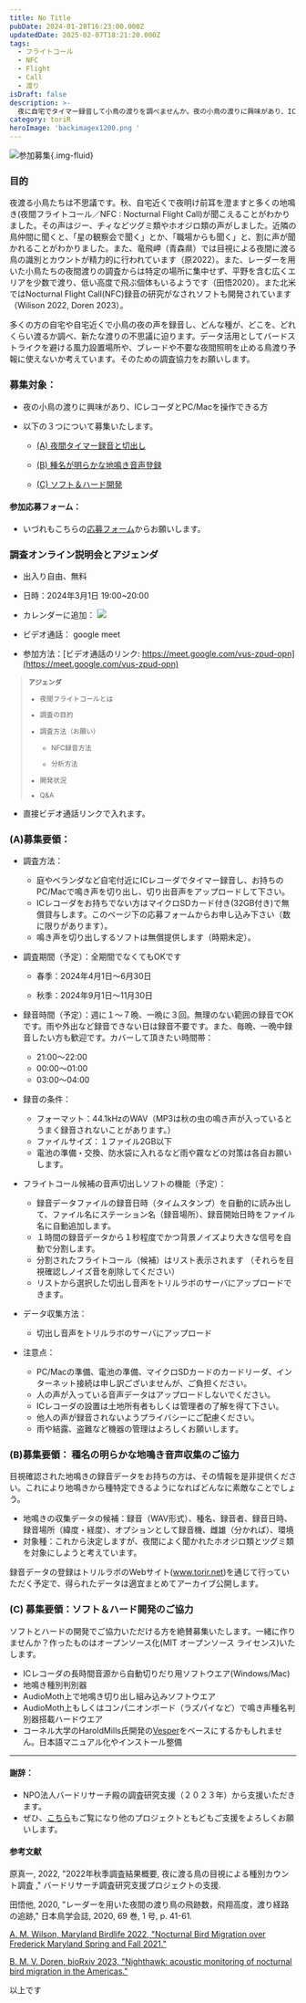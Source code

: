 ```yaml
---
title: No Title
pubDate: 2024-01-28T16:23:00.000Z
updatedDate: 2025-02-07T18:21:20.000Z
tags:
  - フライトコール
  - NFC
  - Flight
  - Call
  - 渡り
isDraft: false
description: >-
  夜に自宅でタイマー録音して小鳥の渡りを調べませんか。夜の小鳥の渡りに興味があり、ICレコーダとPC/Macを操作できる方が対象です。春と秋にそれぞれ３ヶ月夜のタイマー録音していただき、そこからフライトコールを探します。また種名が明らかな地鳴きの音声も共有して下さい。オンライン説明会もあります。
category: toriR
heroImage: 'backimagex1200.png '
---
```


![参加募集](https://object-storage.tyo2.conoha.io/v1/nc_.../blog-astro-assets/backimagex1200.png ){.img-fluid}

### 目的

夜渡る小鳥たちは不思議です。秋、自宅近くで夜明け前耳を澄ますと多くの地鳴き(夜間フライトコール／NFC : Nocturnal Flight Call)が聞こえることがわかりました。その声はジー、チィなどツグミ類やホオジロ類の声がしました。近隣の鳥仲間に聞くと、「星の観察会で聞く」とか、「職場からも聞く」と、割に声が聞かれることがわかりました。また、竜飛岬（青森県）では目視による夜間に渡る鳥の識別とカウントが精力的に行われています（原2022）。また、レーダーを用いた小鳥たちの夜間渡りの調査からは特定の場所に集中せず、平野を含む広くエリアを少数で渡り、低い高度で飛ぶ個体もいるようです（田悟2020）。また北米ではNocturnal Flight Call(NFC)録音の研究がなされソフトも開発されています（Wilison 2022, Doren 2023）。

多くの方の自宅や自宅近くで小鳥の夜の声を録音し、どんな種が、どこを、どれくらい渡るか調べ、新たな渡りの不思議に迫ります。データ活用としてバードストライクを避ける風力設置場所や、ブレードや不要な夜間照明を止める鳥渡り予報に使えないか考えています。そのための調査協力をお願いします。

### 募集対象：

- 夜の小鳥の渡りに興味があり、ICレコーダとPC/Macを操作できる方
- 以下の３つについて募集いたします。

  - [(A) 夜間タイマー録音と切出し](#jump_A)

  - [(B) 種名が明らかな地鳴き音声登録](#jump_B)

  - [(C) ソフト＆ハード開発](#jump_C)

#### 参加応募フォーム：

- いづれもこちらの[応募フォーム](https://docs.google.com/forms/d/e/1FAIpQLScLnC3A0vObrVlCzsCUo3UDQYVwGjIIoYGpSeMhVdo34tWSrw/viewform)からお願いします。



### 調査オンライン説明会とアジェンダ

- 出入り自由、無料
- 日時：2024年3月1日 19:00~20:00

- カレンダーに追加：
<a target="_blank" href="https://calendar.google.com/calendar/event?action=TEMPLATE&amp;tmeid=M2plZ2Z0YWJuamozY3V2MnVkYWhqdWY5dm4gdG9yaXIubGFiQG0&amp;tmsrc=torir.lab%40gmail.com"><img border="0" src="https://www.google.com/calendar/images/ext/gc_button1_ja.gif"></a>

- ビデオ通話： google meet


- 参加方法：[ビデオ通話のリンク: https://meet.google.com/vus-zpud-opn](https://meet.google.com/vus-zpud-opn)

 <small>

  > **アジェンダ**
  >
  > - 夜間フライトコールとは
  >- 調査の目的
  > - 調査方法（お願い）
  >
  >   - NFC録音方法
  >
  >   - 分析方法
  >  - 開発状況
  > - Q&A

</small>  

- 直接ビデオ通話リンクで入れます。



### (A)募集要領：

- 調査方法：

  - 庭やベランダなど自宅付近にICレコーダでタイマー録音し、お持ちのPC/Macで鳴き声を切り出し、切り出音声をアップロードして下さい。
  - ICレコーダをお持ちでない方はマイクロSDカード付き(32GB付き)で無償貸与します。このページ下の応募フォームからお申し込み下さい（数に限りがあります）。
  - 鳴き声を切り出しするソフトは無償提供します（時期未定）。
- 調査期間（予定）：全期間でなくてもOKです

  - 春季：2024年4月1日～6月30日

  - 秋季：2024年9月1日～11月30日
- 録音時間（予定）：週に１～７晩、一晩に３回。無理のない範囲の録音でOKです。雨や外出など録音できない日は録音不要です。また、毎晩、一晩中録音したい方も歓迎です。カバーして頂きたい時間帯：
  - 21:00〜22:00
  - 00:00〜01:00
  - 03:00〜04:00
- 録音の条件：
  - フォーマット：44.1kHzのWAV（MP3は秋の虫の鳴き声が入っているとうまく録音されないことがあります。）
  - ファイルサイズ：１ファイル2GB以下
  - 電池の準備・交換、防水袋に入れるなど雨や霧などの対策は各自お願いします。
- フライトコール候補の音声切出しソフトの機能（予定）：
  - 録音データファイルの録音日時（タイムスタンプ）を自動的に読み出して、ファイル名にステーション名（録音場所）、録音開始日時をファイル名に自動追加します。
  - １時間の録音データから１秒程度でかつ背景ノイズより大きな信号を自動で分割します。
  - 分割されたフライトコール（候補）はリスト表示されます
    （それらを目視確認しノイズ音を削除してください）
  - リストから選択した切出し音声をトリルラボのサーバにアップロードできます。
- データ収集方法：
  - 切出し音声をトリルラボのサーバにアップロード

- 注意点：
  - PC/Macの準備、電池の準備、マイクロSDカードのカードリーダ、インターネット接続は申し訳ございませんが、ご負担ください。
  - 人の声が入っている音声データはアップロードしないでください。
  - ICレコーダの設置は土地所有者もしくは管理者の了解を得て下さい。
  - 他人の声が録音されないようプライバシーにご配慮ください。
  - 雨や結露、盗難など機器の管理はよろしくお願いします。



<a name="jump_B"></a>

### (B)募集要領： 種名の明らかな地鳴き音声収集のご協力

目視確認された地鳴きの録音データをお持ちの方は、その情報を是非提供ください。これにより地鳴きから種特定できるようになればどんなに素敵なことでしょう。

- 地鳴きの収集データの候補：録音（WAV形式）、種名、録音者、録音日時、録音場所（緯度・経度）、オプションとして録音機、雌雄（分かれば）、環境
- 対象種：これから決定しますが、夜間によく聞かれたホオジロ類とツグミ類を対象にしようと考えています。

録音データの登録はトリルラボのWebサイト(www.torir.net)を通じて行っていただく予定で、得られたデータは適宜まとめてアーカイブ公開します。





<a name="jump_C"></a>



### (C) 募集要領：ソフト＆ハード開発のご協力


ソフトとハードの開発でご協力いただける方を絶賛募集いたします。一緒に作りませんか？作ったものはオープンソース化(MIT オープンソース ライセンス)いたします。

- ICレコーダの長時間音源から自動切りだり用ソフトウエア(Windows/Mac)
- 地鳴き種別判別器
- AudioMoth上で地鳴き切り出し組み込みソフトウエア
- AudioMoth上もしくはコンパニオンボード（ラズパイなど）で鳴き声種名判別器搭載ハードウエア
- コーネル大学のHaroldMills氏開発の[Vesper](https://github.com/HaroldMills/Vesper)をベースにするかもしれません。日本語マニュアル化やインストール整備







---



#### 謝辞：

- NPO法人バードリサーチ殿の調査研究支援（２０２３年）から支援いただきます。
- ぜひ、[こちら](https://www.bird-research.jp/1_event/aid/kifu.html)もご覧になり他のプロジェクトともどもご支援をよろしくお願いします。



#### 参考文献

原真一, 2022, "2022年秋季調査結果概要, 夜に渡る鳥の目視による種別カウント調査 ," バードリサーチ調査研究支援プロジェクトの支援.

田悟他, 2020, "レーダーを用いた夜間の渡り鳥の飛跡数，飛翔高度，渡り経路の追跡," 日本鳥学会誌, 2020, 69 巻, 1 号, p. 41-61.

[A. M. Wilson, Maryland Birdlife 2022, "Nocturnal Bird Migration over Frederick Maryland Spring and Fall 2021."](https://www.researchgate.net/publication/365838271_Wilson_2022_-_Nocturnal_Bird_Migration_over_Frederick_Maryland_Spring_and_Fall_2021)

[B. M. V. Doren, bioRxiv 2023, "Nighthawk: acoustic monitoring of nocturnal bird migration in the Americas."](https://www.biorxiv.org/content/10.1101/2023.05.22.541336v1.abstract)







以上です
